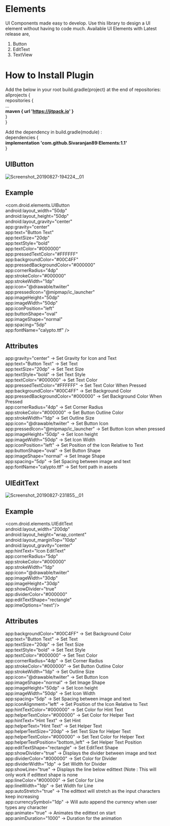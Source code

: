 # Elements
UI Components made easy to develop.
Use this library to design a UI element without having to code much.
Available UI Elements with Latest release are,
1) Button
2) EditText
3) TextView

# How to Install Plugin
Add the below in your root build.gradle(project) at the end of repositories:<br />
allprojects {<br />
repositories {<br />
...<br />
<b>maven { url 'https://jitpack.io' }</b><br />
}<br />
}<br />
            
Add the dependency in build.gradle(module) : <br />
dependencies {<br />
<b>implementation 'com.github.Sivaranjan89:Elements:1.1'</b><br />
}<br />


## UIButton
![Screenshot_20190827-194224__01](https://user-images.githubusercontent.com/54542325/63779787-c42f5800-c904-11e9-84ae-7c3822b38986.jpg)

## Example
<com.droid.elements.UIButton <br />
            android:layout_width="50dp" <br />
            android:layout_height="50dp" <br />
            android:layout_gravity="center" <br />
            app:gravity="center" <br />
            app:text="Button Text" <br />
            app:textSize="20dp" <br />
            app:textStyle="bold" <br />
            app:textColor="#000000" <br />
            app:pressedTextColor="#FFFFFF" <br />
            app:backgroundColor="#00C4FF" <br />
            app:pressedBackgroundColor="#000000" <br />
            app:cornerRadius="4dp" <br />
            app:strokeColor="#000000" <br />
            app:strokeWidth="1dp" <br />
            app:icon="@drawable/twiiter" <br />
            app:pressedIcon="@mipmap/ic_launcher" <br />
            app:imageHeight="50dp" <br />
            app:imageWidth="50dp" <br />
            app:iconPosition="left" <br />
            app:buttonShape="oval" <br />
            app:imageShape="normal" <br />
            app:spacing="5dp" <br />
            app:fontName="calypto.ttf" /> <br />

## Attributes
app:gravity="center" -> Set Gravity for Icon and Text <br />
app:text="Button Text" -> Set Text <br />
app:textSize="20dp" -> Set Text Size <br />
app:textStyle="bold" -> Set Text Style <br />
app:textColor="#000000" -> Set Text Color <br />
app:pressedTextColor="#FFFFFF" -> Set Text Color When Pressed <br />
app:backgroundColor="#00C4FF" -> Set Background Color <br />
app:pressedBackgroundColor="#000000" -> Set Background Color When Pressed <br />
app:cornerRadius="4dp" -> Set Corner Radius <br />
app:strokeColor="#000000" -> Set Button Outline Color <br />
app:strokeWidth="1dp" -> Set Outline Size <br />
app:icon="@drawable/twiiter" -> Set Button Icon <br />
app:pressedIcon="@mipmap/ic_launcher" -> Set Button Icon when pressed <br />
app:imageHeight="50dp" -> Set Icon height <br />
app:imageWidth="50dp" -> Set Icon Width <br />
app:iconPosition="left" -> Set Position of the Icon Relative to Text <br />
app:buttonShape="oval" -> Set Button Shape <br />
app:imageShape="normal" -> Set Image Shape <br />
app:spacing="5dp" -> Set Spacing between image and text <br />
app:fontName="calypto.ttf" -> Set font path in assets <br />


## UIEditText
![Screenshot_20190827-231855__01](https://user-images.githubusercontent.com/54542325/63796294-6eb67380-c923-11e9-8209-51c8bfc4d141.jpg)

## Example
<com.droid.elements.UIEditText <br />
            android:layout_width="200dp" <br />
            android:layout_height="wrap_content" <br />
            android:layout_marginTop="10dp" <br />
            android:layout_gravity="center" <br />
            app:hintText="Icon EditText" <br />
            app:cornerRadius="5dp" <br />
            app:strokeColor="#000000" <br />
            app:strokeWidth="1dp" <br />
            app:icon="@drawable/twiiter" <br />
            app:imageWidth="30dp" <br />
            app:imageHeight="30dp" <br />
            app:showDivider="true" <br />
            app:dividerColor="#000000" <br />
            app:editTextShape="rectangle" <br />
            app:imeOptions="next"/> <br />

## Attributes
app:backgroundColor="#00C4FF" -> Set Background Color <br />
app:text="Button Text" -> Set Text <br />
app:textSize="20dp" -> Set Text Size <br />
app:textStyle="bold" -> Set Text Style <br />
app:textColor="#000000" -> Set Text Color <br />
app:cornerRadius="4dp" -> Set Corner Radius <br />
app:strokeColor="#000000" -> Set Button Outline Color <br />
app:strokeWidth="1dp" -> Set Outline Size <br />
app:icon="@drawable/twiiter" -> Set Button Icon <br />
app:imageShape="normal" -> Set Image Shape <br />
app:imageHeight="50dp" -> Set Icon height <br />
app:imageWidth="50dp" -> Set Icon Width <br />
app:spacing="5dp" -> Set Spacing between image and text <br />
app:iconAlignment="left" -> Set Position of the Icon Relative to Text <br />
app:hintTextColor="#000000" -> Set Color for Hint Text <br />
app:helperTextColor="#000000" -> Set Color for Helper Text <br />
app:hintText="Hint Text" -> Set Hint<br />
app:helperText="Hint Text" -> Set Helper Text<br />
app:helperTextSize="20dp" -> Set Text Size for Helper Text <br />
app:helperTextColor="#000000" -> Set Text Color for Helper Text <br />
app:helperTextPosition="bottom_left" -> Set Helper Text Position<br />
app:editTextShape="rectangle" -> Set EditText Shape <br />
app:showDivider="true" -> Displays the divider between image and text <br />
app:dividerColor="#000000" -> Set Color for Divider <br />
app:dividerWidth="1dp" -> Set Width for Divider <br />
app:showLine="true" -> Displays the line below edittext (Note : This will only work if edittext shape is none <br />
app:lineColor="#000000" -> Set Color for Line <br />
app:lineWidth="1dp" -> Set Width for Line <br />
app:autoStretch="true" -> The edittext will stretch as the input characters keep increasing <br />
app:currencySymbol="1dp" -> Will auto append the currency when user types any character <br />
app:animate="true" -> Animates the edittext on start <br />
app:animDuration="1000" -> Duration for the animation <br />
